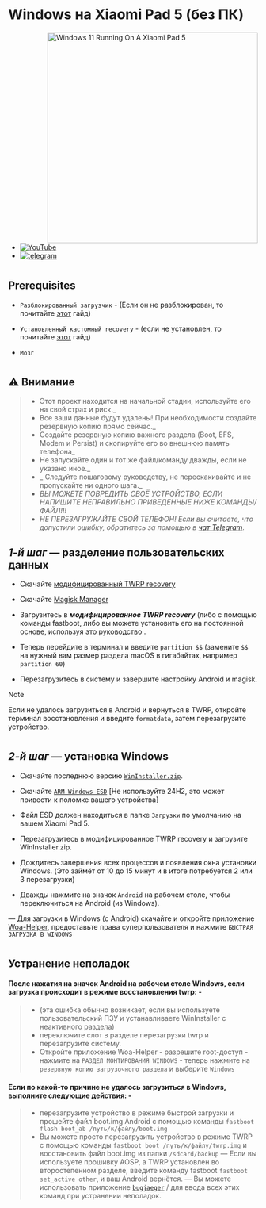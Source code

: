 # Windows на Xiaomi Pad 5 (без ПК)
<img align="right" src="nabu.png" width="425" alt="Windows 11 Running On A Xiaomi Pad 5">

- [![YouTube](https://github.com/Kumar-Jy/Windows-in-PocoF1-Without-PC/assets/20044626/3abc8b52-c5c6-4495-b623-d1312195d639)](https://youtu.be/57yx5eoBu5U)
- [![telegram](https://img.shields.io/badge/chat-telegram-brightgreen.svg?logo=telegram&style=flat-square)](https://t.me/WinInstaller)
#

## Prerequisites
- ```Разблокированный загрузчик``` - (Если он не разблокирован, то почитайте [этот](https://github.com/Misha803/Port-Windows-11-Xiaomi-Pad-5/blob/main/guide/English/unlock-bootloader-en.md) гайд)

- `Установленный кастомный recovery` - (если не установлен, то почитайте [этот](TWRPInstallation.md) гайд)

-  ```Мозг```
#

## ⚠️ Внимание
> - Этот проект находится на начальной стадии, используйте его на свой страх и риск._
> - Все ваши данные будут удалены! При необходимости создайте резервную копию прямо сейчас._
> - Создайте резервную копию важного раздела (Boot, EFS, Modem и Persist) и скопируйте его во внешнюю память телефона_
> - Не запускайте один и тот же файл/команду дважды, если не указано иное._
> - _ Следуйте пошаговому руководству, не перескакивайте и не пропускайте ни одного шага._
> - _ВЫ МОЖЕТЕ ПОВРЕДИТЬ СВОЁ УСТРОЙСТВО, ЕСЛИ НАПИШИТЕ НЕПРАВИЛЬНО ПРИВЕДЕННЫЕ НИЖЕ КОМАНДЫ/ФАЙЛ!!!_
> - _НЕ ПЕРЕЗАГРУЖАЙТЕ СВОЙ ТЕЛЕФОН! Если вы считаете, что допустили ошибку, обратитесь за помощью в [чат Telegram](https://t.me/WinInstaller)._

## _1-й шаг_ — разделение пользовательских данных
- Скачайте [модифицированный TWRP recovery](https://github.com/Kumar-Jy/Windows-in-NABU-Without-PC/releases/download/Modded-TWRP-Recovery/modded-twrp.img)
  
- Скачайте [Magisk Manager](https://github.com/topjohnwu/Magisk/releases/download/v28.0/Magisk-v28.0.apk)
  
- Загрузитесь в _**модифицированное TWRP recovery**_ (либо с помощью команды fastboot, либо вы можете установить его на постоянной основе, используя [это руководство](https://github.com/Kumar-Jy/Windows-in-NABU-Without-PC/blob/main/guide/TWRPInstallation.md) .

- Теперь перейдите в терминал и введите `partition $$` (замените `$$` на нужный вам размер раздела macOS в гигабайтах, например `partition 60`)
 
- Перезагрузитесь в систему и завершите настройку Android и magisk.
> [!NOTE]
> Если не удалось загрузиться в Android и вернуться в TWRP, откройте терминал восстановления и введите `formatdata`, затем перезагрузите устройство.
#

## _2-й шаг_ — установка Windows

- Скачайте последнюю версию [`WinInstaller.zip`](https://github.com/Kumar-Jy/WinInstaller/releases/download/NABU_WinInstaller/Nabu_WinInstaller_R4.zip).
  
- Скачайте [`ARM Windows ESD`](https://arkt-7.github.io/woawin/) [Не используйте 24H2, это может привести к поломке вашего устройства]


- Файл ESD должен находиться в папке `Загрузки` по умолчанию на вашем Xiaomi Pad 5.
  
- Перезагрузитесь в модифицированное TWRP recovery и загрузите WinInstaller.zip.
  
- Дождитесь завершения всех процессов и появления окна установки Windows. (Это займёт от 10 до 15 минут и в итоге потребуется 2 или 3 перезагрузки)
  
- Дважды нажмите на значок `Android` на рабочем столе, чтобы переключиться на Android (из Windows).

— Для загрузки в Windows (с Android) скачайте и откройте приложение [Woa-Helper](https://github.com/Marius586/WoA-Helper-update/releases/tag/WOA), предоставьте права суперпользователя и нажмите `БЫСТРАЯ ЗАГРУЗКА В WINDOWS`
#

## Устранение неполадок
#### После нажатия на значок Android на рабочем столе Windows, если загрузка происходит в режиме восстановления twrp: -
> - (эта ошибка обычно возникает, если вы используете пользовательский ПЗУ и устанавливаете WinInstaller с неактивного раздела)
> - переключите слот в разделе перезагрузки twrp и перезагрузите систему.
> - Откройте приложение Woa-Helper - разрешите root-доступ - нажмите на `РАЗДЕЛ МОНТИРОВАНИЯ WINDOWS` - теперь нажмите на `резервную копию загрузочного раздела` и выберите `Windows`

#### Если по какой-то причине не удалось загрузиться в Windows, выполните следующие действия: -
> - перезагрузите устройство в режиме быстрой загрузки и прошейте файл boot.img Android с помощью команды `fastboot flash boot_ab /путь/к/файлу/boot.img`
> - Вы можете просто перезагрузить устройство в режиме TWRP с помощью команды `fastboot boot /путь/к/файлу/twrp.img` и восстановить файл boot.img из папки `/sdcard/backup`
> — Если вы используете прошивку AOSP, а TWRP установлен во второстепенном разделе, введите команду fastboot `fastboot set_active other`, и ваш Android вернётся.
> — Вы можете использовать приложение [`bugjaeger`](https://play.google.com/store/apps/details?id=eu.sisik.hackendebug&pcampaignid=web_share) / для ввода всех этих команд при устранении неполадок.
